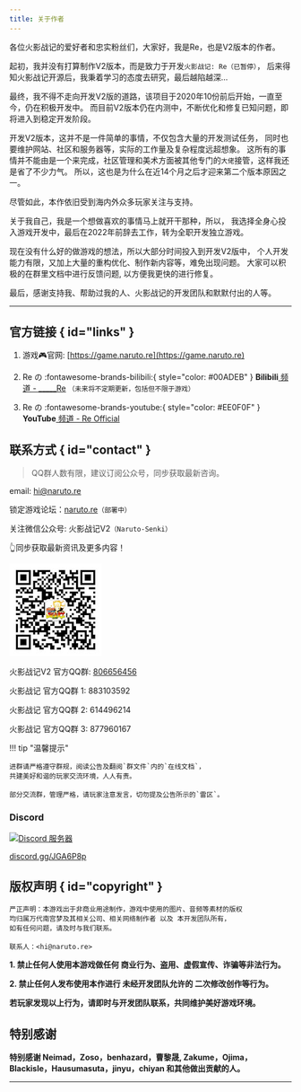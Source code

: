 ```yaml
---
title: 关于作者
---
```


各位火影战记的爱好者和忠实粉丝们，大家好，我是Re，也是V2版本的作者。

起初，我并没有打算制作V2版本，而是致力于开发`火影战记: Re（已暂停）`，
后来得知火影战记开源后，我秉着学习的态度去研究，最后越陷越深...

最终，我不得不走向开发V2版的道路，该项目于2020年10份前后开始，一直至今，仍在积极开发中。
而目前V2版本仍在内测中，不断优化和修复已知问题，即将进入到稳定开发阶段。

开发V2版本，这并不是一件简单的事情，不仅包含大量的开发测试任务，
同时也要维护网站、社区和服务器等，实际的工作量及复杂程度远超想象。
这所有的事情并不能由是一个来完成，社区管理和美术方面被其他专门的`大佬`接管，这样我还是省了不少力气。
所以，这也是为什么在近14个月之后才迎来第二个版本原因之一。

尽管如此，本作依旧受到海内外众多玩家关注与支持。

关于我自己，我是一个想做喜欢的事情马上就开干那种，所以，
我选择全身心投入游戏开发中，最后在2022年前辞去工作，转为全职开发独立游戏。

现在没有什么好的做游戏的想法，所以大部分时间投入到开发V2版中，
个人开发能力有限，又加上大量的重构优化、制作新内容等，难免出现问题。
大家可以积极的在群里文档中进行反馈问题, 以方便我更快的进行修复。

最后，感谢支持我、帮助过我的人、火影战记的开发团队和默默付出的人等。

---

## 官方链接 { id="links" }

1. 游戏:video_game:官网: [https://game.naruto.re](https://game.naruto.re)

2. Re の  :fontawesome-brands-bilibili:{ style="color: #00ADEB" }
__Bilibili__[ 频道 - _____Re](https://space.bilibili.com/122989580)
`（未来将不定期更新，包括但不限于游戏）`

3. Re の :fontawesome-brands-youtube:{ style="color: #EE0F0F" }
__YouTube__[ 频道 - Re Official](https://www.youtube.com/channel/UCL9gDeedGZdf3hjRd-Zr7cg)

## 联系方式 { id="contact" }

> QQ群人数有限，建议订阅公众号，同步获取最新咨询。

email: hi@naruto.re

锁定游戏论坛：[naruto.re](#)`（部署中）`

关注微信公众号: 火影战记V2`（Naruto-Senki）`

:point_up_2:同步获取最新资讯及更多内容！

![wx](../assets/img/wx.jpg)

火影战记V2 官方QQ群: [806656456](https://jq.qq.com/?_wv=1027&k=8XMaykQb)

火影战记 官方QQ群 1: 883103592

火影战记 官方QQ群 2: 614496214

火影战记 官方QQ群 3: 877960167

!!! tip "温馨提示"

    进群请严格遵守群规，阅读公告及翻阅`群文件`内的`在线文档`，
    共建美好和谐的玩家交流环境，人人有责。

    部分交流群，管理严格，请玩家注意发言，切勿提及公告所示的`雷区`。

### Discord

<a href="https://discord.gg/djs"><img src="https://img.shields.io/discord/768961957990367232?color=5865F2&logo=discord&logoColor=white&style=for-the-badge" alt="Discord 服务器" /></a>

[discord.gg/JGA6P8p](https://discord.gg/JGA6P8p)

## 版权声明 { id="copyright" }

    严正声明：本游戏出于非商业用途制作，游戏中使用的图片、音频等素材的版权
    均归属万代南宫梦及其相关公司、相关网络制作者 以及 本开发团队所有，
    如有任何问题，请及时与我们联系。

    联系人：<hi@naruto.re>

__1. 禁止任何人使用本游戏做任何 商业行为、盗用、虚假宣传、诈骗等非法行为。__

__2. 禁止任何人发布使用本作进行 未经开发团队允许的 二次修改创作等行为。__

__若玩家发现以上行为，请即时与开发团队联系，共同维护美好游戏环境。__

## 特别感谢

__特别感谢 Neimad，Zoso，benhazard，曹黎晟,
Zakume，Ojima，Blackisle，Hausumasuta，jinyu，chiyan
和其他做出贡献的人。__

---

<script src="//cdn.jsdelivr.net/npm/@waline/client"></script>
<div id="waline"></div>
<script>
Waline({
  el: '#waline',
  serverURL: 'https://waline-ivory-three.vercel.app',
  visitor: true,
  emoji: [
    'https://cdn.jsdelivr.net/gh/walinejs/emojis@1.0.0/tw-emoji',
    'https://cdn.jsdelivr.net/gh/walinejs/emojis@1.0.0/bilibili',
    'https://cdn.jsdelivr.net/gh/walinejs/emojis@1.0.0/tieba',
  ],
});
</script>
